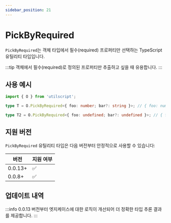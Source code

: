 ```yaml
---
sidebar_position: 21
---
```


# PickByRequired

`PickByRequired`는 객체 타입에서 필수(required) 프로퍼티만 선택하는 TypeScript 유틸리티 타입입니다.

:::tip
객체에서 필수(required)로 정의된 프로퍼티만 추출하고 싶을 때 유용합니다.
:::

## 사용 예시

```ts
import { O } from 'utilscript';

type T = O.PickByRequired<{ foo: number; bar?: string }>; // { foo: number }

type T2 = O.PickByRequired<{ foo: undefined; bar?: undefined }>; // { foo: undefined }
```

## 지원 버전

`PickByRequired` 유틸리티 타입은 다음 버전부터 안정적으로 사용할 수 있습니다:

| 버전    | 지원 여부 |
| ------- | --------- |
| 0.0.13+ | ✅        |
| 0.0.8+  | ✅        |

## 업데이트 내역

:::info
0.0.13 버전부터 엣지케이스에 대한 로직이 개선되어 더 정확한 타입 추론 결과를 제공합니다.
:::
